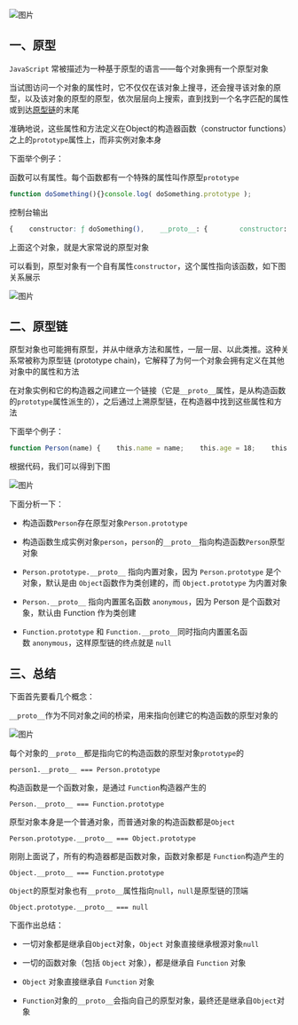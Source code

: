 ![图片](https://img-blog.csdnimg.cn/img_convert/16632c3c3d7dd81fb3acfac412bee717.png)

## 一、原型

`JavaScript` 常被描述为一种基于原型的语言——每个对象拥有一个原型对象

当试图访问一个对象的属性时，它不仅仅在该对象上搜寻，还会搜寻该对象的原型，以及该对象的原型的原型，依次层层向上搜索，直到找到一个名字匹配的属性或到达[原型链](https://so.csdn.net/so/search?q=%E5%8E%9F%E5%9E%8B%E9%93%BE&spm=1001.2101.3001.7020)的末尾

准确地说，这些属性和方法定义在Object的构造器函数（constructor functions）之上的`prototype`属性上，而非实例对象本身

下面举个例子：

函数可以有属性。每个函数都有一个特殊的属性叫作原型`prototype`

```javascript
function doSomething(){}console.log( doSomething.prototype );
```

控制台输出

```css
{    constructor: ƒ doSomething(),    __proto__: {        constructor: ƒ Object(),        hasOwnProperty: ƒ hasOwnProperty(),        isPrototypeOf: ƒ isPrototypeOf(),        propertyIsEnumerable: ƒ propertyIsEnumerable(),        toLocaleString: ƒ toLocaleString(),        toString: ƒ toString(),        valueOf: ƒ valueOf()    }}
```

上面这个对象，就是大家常说的原型对象

可以看到，原型对象有一个自有属性`constructor`，这个属性指向该函数，如下图关系展示

![图片](https://img-blog.csdnimg.cn/img_convert/8dcc896eb5f815c8491ce52e9980282f.png)

## 二、原型链

原型对象也可能拥有原型，并从中继承方法和属性，一层一层、以此类推。这种关系常被称为原型链 (prototype chain)，它解释了为何一个对象会拥有定义在其他对象中的属性和方法

在对象实例和它的构造器之间建立一个链接（它是`__proto__`属性，是从构造函数的`prototype`属性派生的），之后通过上溯原型链，在构造器中找到这些属性和方法

下面举个例子：

```javascript
function Person(name) {    this.name = name;    this.age = 18;    this.sayName = function() {        console.log(this.name);    }}// 第二步 创建实例var person = new Person('person')
```

根据代码，我们可以得到下图

![图片](https://img-blog.csdnimg.cn/img_convert/cbf0880462144b6544220598a8468e4a.png)

下面分析一下：

-   构造函数`Person`存在原型对象`Person.prototype`
    
-   构造函数生成实例对象`person`，`person`的`__proto__`指向构造函数`Person`原型对象
    
-   `Person.prototype.__proto__` 指向内置对象，因为 `Person.prototype` 是个对象，默认是由 `Object`函数作为类创建的，而 `Object.prototype` 为内置对象
    
-   `Person.__proto__` 指向内置匿名函数 `anonymous`，因为 Person 是个函数对象，默认由 Function 作为类创建
    
-   `Function.prototype` 和 `Function.__proto__`同时指向内置匿名函数 `anonymous`，这样原型链的终点就是 `null`
    

## 三、总结

下面首先要看几个概念：

`__proto__`作为不同对象之间的桥梁，用来指向创建它的构造函数的原型对象的

![图片](https://img-blog.csdnimg.cn/img_convert/8e5da6494729ab6ab059e3f4320a89b7.png)

每个对象的`__proto__`都是指向它的构造函数的原型对象`prototype`的

```cobol
person1.__proto__ === Person.prototype
```

构造函数是一个函数对象，是通过 `Function`构造器产生的

```cobol
Person.__proto__ === Function.prototype
```

原型对象本身是一个普通对象，而普通对象的构造函数都是`Object`

```cobol
Person.prototype.__proto__ === Object.prototype
```

刚刚上面说了，所有的构造器都是函数对象，函数对象都是 `Function`构造产生的

```cobol
Object.__proto__ === Function.prototype
```

`Object`的原型对象也有`__proto__`属性指向`null`，`null`是原型链的顶端

```cobol
Object.prototype.__proto__ === null
```

下面作出总结：

-   一切对象都是继承自`Object`对象，`Object` 对象直接继承根源对象`null`
    
-   一切的函数对象（包括 `Object` 对象），都是继承自 `Function` 对象
    
-   `Object` 对象直接继承自 `Function` 对象
    
-   `Function`对象的`__proto__`会指向自己的原型对象，最终还是继承自`Object`对象